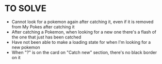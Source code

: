 # TO SOLVE

- Cannot look for a pokemon again after catching it, even if it is removed from My Pokes after catching it
- After catching a Pokemon, when looking for a new one there's a flash of the one that just has been catched
- Have not been able to make a loading state for when I'm looking for a new pokemon
- When "?" is on the card on "Catch new" section, there's no black border on it